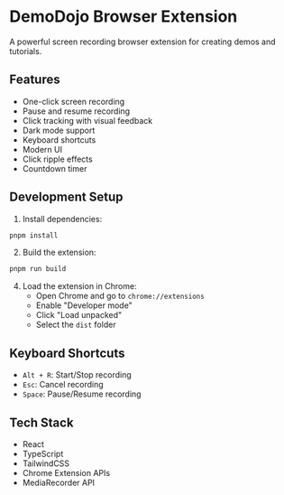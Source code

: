 # DemoDojo Browser Extension

A powerful screen recording browser extension for creating demos and tutorials.

## Features

- One-click screen recording
- Pause and resume recording
- Click tracking with visual feedback
- Dark mode support
- Keyboard shortcuts
- Modern UI
- Click ripple effects
- Countdown timer

## Development Setup

1. Install dependencies:
```bash
pnpm install
```

2. Build the extension:
```bash
pnpm run build
```

4. Load the extension in Chrome:
   - Open Chrome and go to `chrome://extensions`
   - Enable "Developer mode"
   - Click "Load unpacked"
   - Select the `dist` folder

## Keyboard Shortcuts

- `Alt + R`: Start/Stop recording
- `Esc`: Cancel recording
- `Space`: Pause/Resume recording

## Tech Stack

- React
- TypeScript
- TailwindCSS
- Chrome Extension APIs
- MediaRecorder API
